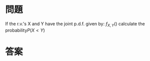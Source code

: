 # 問題
If the r.v.'s X and Y have the joint p.d.f. given by:
$f_{X,Y}()$
calculate the probability$P(X<Y)$
# 答案
